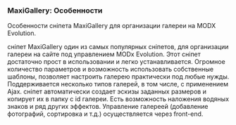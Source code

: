 
<meta http-equiv="Content-Type" content="text/html; charset=utf-8">
<h3>MaxiGallery: Особенности </h3> 
Особенности сніпета MaxiGallery для организации галереи на MODX Evolution.	
<br>
<p>сніпет <span class="text-bold">MaxiGallery</span> один из самых популярных сніпетов, для организации галереи на сайте под управлением MODx Evolution. Этот сніпет достаточно прост в использовании и легко устанавливается. Огромное количество параметров и возможность использовать собственные шаблоны, позволяет настроить галерею практически под любые нужды. Поддерживается несколько типов галерей, в том числе, с применением Ajax. сніпет автоматически создает эскизы заданных размеров и копирует их в папку с id галереи. Есть возможность наложения водяных знаков и ряд других эффектов. Управление галереей (добавление фотографий, сортировка и т.д.) осуществляется через front-end.</p>